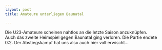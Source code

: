 ```yaml
---
layout: post
title: Amateure unterliegen Baunatal

---
```


Die U23-Amateure scheinen nahtlos an die letzte Saison anzuknüpfen. Auch das zweite Heimspiel gegen Baunatal ging verloren. Die Partie endete 0:2. Der Abstiegskampf hat uns also auch hier voll erwischt...


